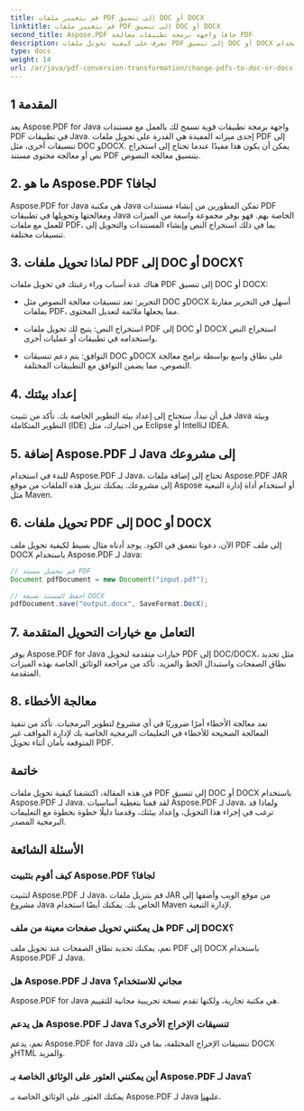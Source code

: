 ```yaml
---
title: قم بتغيير ملفات PDF إلى تنسيق DOC أو DOCX
linktitle: قم بتغيير ملفات PDF إلى تنسيق DOC أو DOCX
second_title: Aspose.PDF جافا واجهة برمجة تطبيقات معالجة PDF
description: تعرف على كيفية تحويل ملفات PDF إلى تنسيق DOC أو DOCX بسهولة باستخدام Aspose.PDF لـ Java. دليل خطوة بخطوة يتضمن التعليمات البرمجية المصدر والأسئلة الشائعة لتحويل المستندات بسلاسة.
type: docs
weight: 14
url: /ar/java/pdf-conversion-transformation/change-pdfs-to-doc-or-docx-format/
---
```


## 1 المقدمة

يعد Aspose.PDF for Java واجهة برمجة تطبيقات قوية تسمح لك بالعمل مع مستندات PDF في تطبيقات Java. إحدى ميزاته المفيدة هي القدرة على تحويل ملفات PDF إلى تنسيقات أخرى، مثل DOC وDOCX. يمكن أن يكون هذا مفيدًا عندما تحتاج إلى استخراج نص أو معالجة محتوى مستند PDF بتنسيق معالجة النصوص.

## 2. ما هو Aspose.PDF لجافا؟

Aspose.PDF for Java هي مكتبة Java تمكن المطورين من إنشاء مستندات PDF ومعالجتها وتحويلها في تطبيقات Java الخاصة بهم. فهو يوفر مجموعة واسعة من الميزات للعمل مع ملفات PDF، بما في ذلك استخراج النص وإنشاء المستندات والتحويل إلى تنسيقات مختلفة.

## 3. لماذا تحويل ملفات PDF إلى DOC أو DOCX؟

هناك عدة أسباب وراء رغبتك في تحويل ملفات PDF إلى تنسيق DOC أو DOCX:

- التحرير: تعد تنسيقات معالجة النصوص مثل DOC وDOCX أسهل في التحرير مقارنةً بملفات PDF، مما يجعلها ملائمة لتعديل المحتوى.

- استخراج النص: يتيح لك تحويل ملفات PDF إلى DOC أو DOCX استخراج النص واستخدامه في تطبيقات أو عمليات أخرى.

- التوافق: يتم دعم تنسيقات DOC وDOCX على نطاق واسع بواسطة برامج معالجة النصوص، مما يضمن التوافق مع التطبيقات المختلفة.

## 4. إعداد بيئتك

قبل أن نبدأ، ستحتاج إلى إعداد بيئة التطوير الخاصة بك. تأكد من تثبيت Java وبيئة التطوير المتكاملة (IDE) من اختيارك، مثل Eclipse أو IntelliJ IDEA.

## 5. إضافة Aspose.PDF لـ Java إلى مشروعك

للبدء في استخدام Aspose.PDF لـ Java، تحتاج إلى إضافة ملفات Aspose.PDF JAR إلى مشروعك. يمكنك تنزيل هذه الملفات من موقع Aspose أو استخدام أداة إدارة التبعية مثل Maven.

## 6. تحويل ملفات PDF إلى DOC أو DOCX

الآن، دعونا نتعمق في الكود. يوجد أدناه مثال بسيط لكيفية تحويل ملف PDF إلى ملف DOCX باستخدام Aspose.PDF لـ Java:

```java
// قم بتحميل مستند PDF
Document pdfDocument = new Document("input.pdf");

// احفظ المستند بصيغة DOCX
pdfDocument.save("output.docx", SaveFormat.DocX);
```

## 7. التعامل مع خيارات التحويل المتقدمة

يوفر Aspose.PDF for Java خيارات متقدمة لتحويل PDF إلى DOC/DOCX، مثل تحديد نطاق الصفحات واستبدال الخط والمزيد. تأكد من مراجعة الوثائق الخاصة بهذه الميزات المتقدمة.

## 8. معالجة الأخطاء

تعد معالجة الأخطاء أمرًا ضروريًا في أي مشروع لتطوير البرمجيات. تأكد من تنفيذ المعالجة الصحيحة للأخطاء في التعليمات البرمجية الخاصة بك لإدارة المواقف غير المتوقعة بأمان أثناء تحويل PDF.

## خاتمة

في هذه المقالة، اكتشفنا كيفية تحويل ملفات PDF إلى تنسيق DOC أو DOCX باستخدام Aspose.PDF لـ Java. لقد قمنا بتغطية أساسيات Aspose.PDF لـ Java، ولماذا قد ترغب في إجراء هذا التحويل، وإعداد بيئتك، وقدمنا دليلًا خطوة بخطوة مع التعليمات البرمجية المصدر.

## الأسئلة الشائعة

### كيف أقوم بتثبيت Aspose.PDF لجافا؟

لتثبيت Aspose.PDF لـ Java، قم بتنزيل ملفات JAR من موقع الويب وأضفها إلى مشروع Java الخاص بك. يمكنك أيضًا استخدام Maven لإدارة التبعية.

### هل يمكنني تحويل صفحات معينة من ملف PDF إلى DOCX؟

نعم، يمكنك تحديد نطاق الصفحات عند تحويل ملف PDF إلى DOCX باستخدام Aspose.PDF لـ Java.

### هل Aspose.PDF لـ Java مجاني للاستخدام؟

Aspose.PDF for Java هي مكتبة تجارية، ولكنها تقدم نسخة تجريبية مجانية للتقييم.

### هل يدعم Aspose.PDF لـ Java تنسيقات الإخراج الأخرى؟

نعم، يدعم Aspose.PDF for Java تنسيقات الإخراج المختلفة، بما في ذلك DOCX وHTML والمزيد.

### أين يمكنني العثور على الوثائق الخاصة بـ Aspose.PDF لـ Java؟

 يمكنك العثور على الوثائق الخاصة بـ Aspose.PDF لـ Java على[هنا](https://reference.aspose.com/pdf/java/).